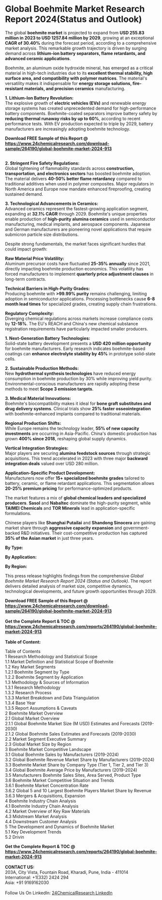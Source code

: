 <h1>Global Boehmite Market Research Report 2024(Status and Outlook)</h1><p>The global <strong>boehmite market</strong> is projected to expand from <strong>USD 255.83 million in 2023 to USD 1257.84 million by 2029</strong>, growing at an exceptional <strong>CAGR of 30.40%</strong> during the forecast period, according to a comprehensive market analysis. This remarkable growth trajectory is driven by surging demand across <strong>lithium-ion battery separators, flame retardants, and advanced ceramic applications</strong>.</p><p>Boehmite, an aluminum oxide hydroxide mineral, has emerged as a critical material in high-tech industries due to its <strong>excellent thermal stability, high surface area, and compatibility with polymer matrices</strong>. The material's versatility makes it indispensable for <strong>energy storage solutions, fire-resistant materials, and precision ceramics</strong> manufacturing.</p><p><strong>1. Lithium-Ion Battery Revolution:</strong><br>
The explosive growth of <strong>electric vehicles (EVs)</strong> and renewable energy storage systems has created unprecedented demand for high-performance battery components. Boehmite-coated separators improve battery safety by <strong>reducing thermal runaway risks by up to 60%</strong>, according to recent performance tests. With EV production expected to triple by 2029, battery manufacturers are increasingly adopting boehmite technology.</p><div><b>Download FREE Sample of this Report @ 
            <a href="https://www.24chemicalresearch.com/download-sample/264190/global-boehmite-market-2024-913">
            https://www.24chemicalresearch.com/download-sample/264190/global-boehmite-market-2024-913</a></b></div><br><p><strong>2. Stringent Fire Safety Regulations:</strong><br>
Global tightening of flammability standards across <strong>construction, transportation, and electronics sectors</strong> has boosted boehmite adoption. The material delivers <strong>40-50% better flame retardancy</strong> compared to traditional additives when used in polymer composites. Major regulators in North America and Europe now mandate enhanced fireproofing, creating sustained demand.</p><p><strong>3. Technological Advancements in Ceramics:</strong><br>
Advanced ceramics represent the fastest-growing application segment, expanding at <strong>32.1% CAGR</strong> through 2029. Boehmite's unique properties enable production of <strong>high-purity alumina ceramics</strong> used in semiconductor manufacturing, medical implants, and aerospace components. Japanese and German manufacturers are pioneering novel applications that require submicron particle size distributions.</p><p>Despite strong fundamentals, the market faces significant hurdles that could impact growth:</p><p><strong>Raw Material Price Volatility:</strong><br>
Aluminum precursor costs have fluctuated <strong>25-35% annually</strong> since 2021, directly impacting boehmite production economics. This volatility has forced manufacturers to implement <strong>quarterly price adjustment clauses</strong> in long-term contracts.</p><p><strong>Technical Barriers in High-Purity Grades:</strong><br>
Producing boehmite with <strong>&gt;99.99% purity</strong> remains challenging, limiting adoption in semiconductor applications. Processing bottlenecks cause <strong>6-8 month lead times</strong> for specialized grades, creating supply chain frustrations.</p><p><strong>Regulatory Complexity:</strong><br>
Diverging chemical regulations across markets increase compliance costs by <strong>12-18%</strong>. The EU's REACH and China's new chemical substance registration requirements have particularly impacted smaller producers.</p><p><strong>1. Next-Generation Battery Technologies:</strong><br>
Solid-state battery development presents a <strong>USD 420 million opportunity</strong> for boehmite manufacturers. Early research indicates boehmite-based coatings can <strong>enhance electrolyte stability by 45%</strong> in prototype solid-state cells.</p><p><strong>2. Sustainable Production Methods:</strong><br>
New <strong>hydrothermal synthesis technologies</strong> have reduced energy consumption in boehmite production by 30% while improving yield purity. Environmental-conscious manufacturers are rapidly adopting these methods to meet <strong>Scope 3 emission targets</strong>.</p><p><strong>3. Medical Material Innovations:</strong><br>
Boehmite's biocompatibility makes it ideal for <strong>bone graft substitutes and drug delivery systems</strong>. Clinical trials show <strong>25% faster osseointegration</strong> with boehmite-enhanced implants compared to traditional materials.</p><p><strong>Regional Production Shifts:</strong><br>
While Europe remains the technology leader, <strong>55% of new capacity investments</strong> are occurring in Asia-Pacific. China's domestic production has grown <strong>400% since 2018</strong>, reshaping global supply dynamics.</p><p><strong>Vertical Integration Strategies:</strong><br>
Major players are securing <strong>alumina feedstock sources</strong> through strategic acquisitions. This trend accelerated in 2023 with three major <strong>backward integration deals</strong> valued over USD 280 million.</p><p><strong>Application-Specific Product Development:</strong><br>
Manufacturers now offer <strong>15+ specialized boehmite grades</strong> tailored to battery, ceramic, or flame retardant applications. This segmentation allows <strong>20-25% premium pricing</strong> for performance-optimized products.</p><p>The market features a mix of <strong>global chemical leaders and specialized producers</strong>. <strong>Sasol</strong> and <strong>Nabaltec</strong> dominate the high-purity segment, while <strong>TAIMEI Chemicals</strong> and <strong>TOR Minerals</strong> lead in application-specific formulations.</p><p>Chinese players like <strong>Shanghai Putailai</strong> and <strong>Shandong Sinocera</strong> are gaining market share through <strong>aggressive capacity expansion</strong> and government-backed R&amp;D initiatives. Their cost-competitive production has captured <strong>35% of the Asian market</strong> in just three years.</p><p><strong>By Type:</strong></p><p><strong>By Application:</strong></p><p><strong>By Region:</strong></p><p>This press release highlights findings from the comprehensive <em>Global Boehmite Market Research Report 2024 (Status and Outlook)</em>. The report delivers detailed analysis of market size, competitive dynamics, technological developments, and future growth opportunities through 2029.</p><div><b>Download FREE Sample of this Report @ 
            <a href="https://www.24chemicalresearch.com/download-sample/264190/global-boehmite-market-2024-913">
            https://www.24chemicalresearch.com/download-sample/264190/global-boehmite-market-2024-913</a></b></div><br><div><b>Get the Complete Report & TOC @ 
            <a href="https://www.24chemicalresearch.com/reports/264190/global-boehmite-market-2024-913">
            https://www.24chemicalresearch.com/reports/264190/global-boehmite-market-2024-913</a></b></div><br>
            <b>Table of Content:</b><p>Table of Contents<br />
1 Research Methodology and Statistical Scope<br />
1.1 Market Definition and Statistical Scope of Boehmite<br />
1.2 Key Market Segments<br />
1.2.1 Boehmite Segment by Type<br />
1.2.2 Boehmite Segment by Application<br />
1.3 Methodology & Sources of Information<br />
1.3.1 Research Methodology<br />
1.3.2 Research Process<br />
1.3.3 Market Breakdown and Data Triangulation<br />
1.3.4 Base Year<br />
1.3.5 Report Assumptions & Caveats<br />
2 Boehmite Market Overview<br />
2.1 Global Market Overview<br />
2.1.1 Global Boehmite Market Size (M USD) Estimates and Forecasts (2019-2030)<br />
2.1.2 Global Boehmite Sales Estimates and Forecasts (2019-2030)<br />
2.2 Market Segment Executive Summary<br />
2.3 Global Market Size by Region<br />
3 Boehmite Market Competitive Landscape<br />
3.1 Global Boehmite Sales by Manufacturers (2019-2024)<br />
3.2 Global Boehmite Revenue Market Share by Manufacturers (2019-2024)<br />
3.3 Boehmite Market Share by Company Type (Tier 1, Tier 2, and Tier 3)<br />
3.4 Global Boehmite Average Price by Manufacturers (2019-2024)<br />
3.5 Manufacturers Boehmite Sales Sites, Area Served, Product Type<br />
3.6 Boehmite Market Competitive Situation and Trends<br />
3.6.1 Boehmite Market Concentration Rate<br />
3.6.2 Global 5 and 10 Largest Boehmite Players Market Share by Revenue<br />
3.6.3 Mergers & Acquisitions, Expansion<br />
4 Boehmite Industry Chain Analysis<br />
4.1 Boehmite Industry Chain Analysis<br />
4.2 Market Overview of Key Raw Materials<br />
4.3 Midstream Market Analysis<br />
4.4 Downstream Customer Analysis<br />
5 The Development and Dynamics of Boehmite Market <br />
5.1 Key Development Trends<br />
5.2 Drivin</p><div><b>Get the Complete Report & TOC @ 
            <a href="https://www.24chemicalresearch.com/reports/264190/global-boehmite-market-2024-913">
            https://www.24chemicalresearch.com/reports/264190/global-boehmite-market-2024-913</a></b></div><br><b>CONTACT US:</b><br>
            203A, City Vista, Fountain Road, Kharadi, Pune, India - 411014<br>
            International: +1(332) 2424 294<br>
            Asia: +91 9169162030 <br><br>
            Follow Us On LinkedIn: <a href="https://www.linkedin.com/company/24chemicalresearch/">24ChemicalResearch LinkedIn</a>
